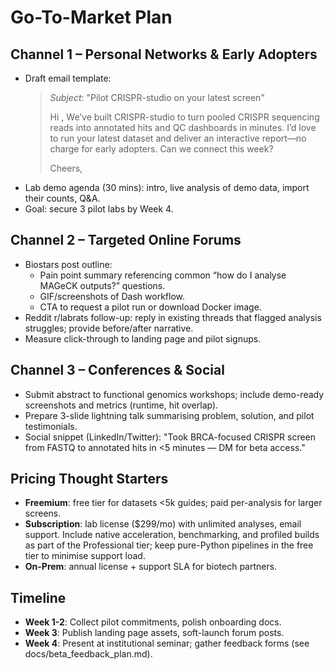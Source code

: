 # Go-To-Market Plan

## Channel 1 – Personal Networks & Early Adopters
- Draft email template:
  > *Subject*: "Pilot CRISPR-studio on your latest screen"
  >
  > Hi <Name>,
  > We’ve built CRISPR-studio to turn pooled CRISPR sequencing reads into annotated hits and QC dashboards in minutes. I’d love to run your latest dataset and deliver an interactive report—no charge for early adopters. Can we connect this week?
  >
  > Cheers,
  > <Your Name>
- Lab demo agenda (30 mins): intro, live analysis of demo data, import their counts, Q&A.
- Goal: secure 3 pilot labs by Week 4.

## Channel 2 – Targeted Online Forums
- Biostars post outline:
  - Pain point summary referencing common “how do I analyse MAGeCK outputs?” questions.
  - GIF/screenshots of Dash workflow.
  - CTA to request a pilot run or download Docker image.
- Reddit r/labrats follow-up: reply in existing threads that flagged analysis struggles; provide before/after narrative.
- Measure click-through to landing page and pilot signups.

## Channel 3 – Conferences & Social
- Submit abstract to functional genomics workshops; include demo-ready screenshots and metrics (runtime, hit overlap).
- Prepare 3-slide lightning talk summarising problem, solution, and pilot testimonials.
- Social snippet (LinkedIn/Twitter): "Took BRCA-focused CRISPR screen from FASTQ to annotated hits in <5 minutes — DM for beta access."

## Pricing Thought Starters
- **Freemium**: free tier for datasets <5k guides; paid per-analysis for larger screens.
- **Subscription**: lab license ($299/mo) with unlimited analyses, email support. Include native acceleration, benchmarking, and profiled builds as part of the Professional tier; keep pure-Python pipelines in the free tier to minimise support load.
- **On-Prem**: annual license + support SLA for biotech partners.

## Timeline
- **Week 1-2**: Collect pilot commitments, polish onboarding docs.
- **Week 3**: Publish landing page assets, soft-launch forum posts.
- **Week 4**: Present at institutional seminar; gather feedback forms (see docs/beta_feedback_plan.md).
